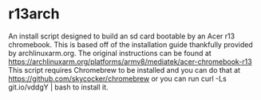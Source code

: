 # r13arch
An install script designed to build an sd card bootable by an Acer r13 chromebook. This is based off of the installation guide thankfully provided by archlinuxarm.org.
The original instructions can be found at https://archlinuxarm.org/platforms/armv8/mediatek/acer-chromebook-r13
This script requires Chromebrew to be installed and you can do that at https://github.com/skycocker/chromebrew or you can run curl -Ls git.io/vddgY | bash to install it. 

 
